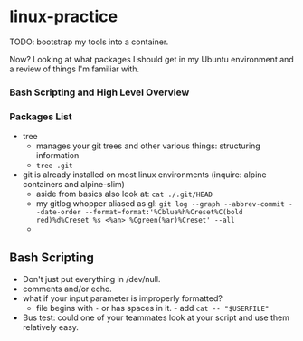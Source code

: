 # linux-practice
TODO: bootstrap my tools into a container.

Now? Looking at what packages I should get in my Ubuntu environment and a review of things I'm familiar with.


### Bash Scripting and High Level Overview

### Packages List
- tree
     - manages your git trees and other various things: structuring information
     - `tree .git`
- git is already installed on most linux environments (inquire: alpine containers and alpine-slim)
     - aside from basics also look at: `cat ./.git/HEAD`
     - my gitlog whopper aliased as gl: `git log --graph --abbrev-commit --date-order --format=format:'%Cblue%h%Creset%C(bold red)%d%Creset %s <%an> %Cgreen(%ar)%Creset' --all`
     -


## Bash Scripting
- Don't just put everything in /dev/null.
- comments and/or echo.
- what if your input parameter is improperly formatted? 
     -    file begins with `-` or has spaces in it.
         -         add `cat -- "$USERFILE"`
- Bus test: could one of your teammates look at your script and use them relatively easy.
